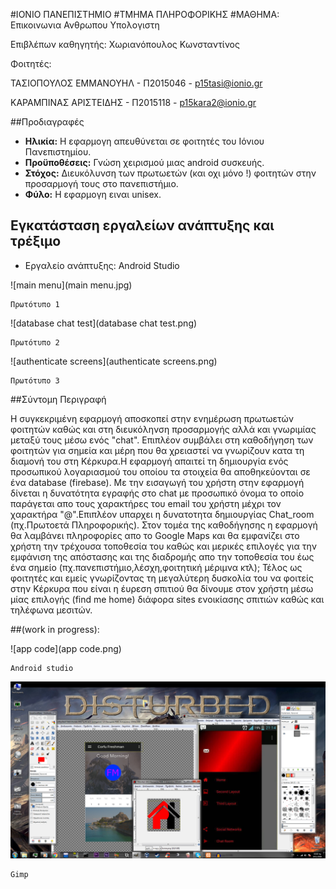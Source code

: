 #ΙΟΝΙΟ ΠΑΝΕΠΙΣΤΗΜΙΟ 
#ΤΜΗΜΑ ΠΛΗΡΟΦΟΡΙΚΗΣ 
#ΜΑΘΗΜΑ: Επικοινωνια Ανθρωπου Υπολογιστη
 
Επιβλέπων καθηγητής: Χωριανόπουλος Κωνσταντίνος 

Φοιτητές: 

ΤΑΣΙΟΠΟΥΛΟΣ ΕΜΜΑΝΟΥΗΛ - Π2015046 - p15tasi@ionio.gr 

ΚΑΡΑΜΠΙΝΑΣ ΑΡΙΣΤΕΙΔΗΣ - Π2015118 - p15kara2@ionio.gr


##Προδιαγραφές

- **Ηλικία:** Η εφαρμογη απευθύνεται σε φοιτητές του Ιόνιου Πανεπιστημίου.
- **Προϋποθέσεις:** Γνώση χειρισμού μιας android συσκευής.
- **Στόχος:** Διευκόλυνση των πρωτωετών (και οχι μόνο !) φοιτητών στην προσαρμογή τους στο πανεπιστήμιο. 
- **Φύλο:** Η εφαρμογη ειναι unisex.

## Εγκατάσταση εργαλείων ανάπτυξης και τρέξιμο

*	Εργαλείο ανάπτυξης: Android Studio

![main menu](main menu.jpg)
```
Πρωτότυπο 1
```
![database chat test](database chat test.png)
```
Πρωτότυπο 2
```
![authenticate screens](authenticate screens.png)
```
Πρωτότυπο 3
```
##Σύντομη Περιγραφή

Η συγκεκριμένη εφαρμογή αποσκοπεί
στην ενημέρωση πρωτωετών φοιτητών καθώς και στη διευκόληνση 
προσαρμογής αλλά και γνωριμίας μεταξύ τους μέσω ενός "chat".
Επιπλέον συμβάλει στη καθοδήγηση  των φοιτητών για 
σημεία και μέρη που θα χρειαστεί να γνωρίζουν κατα τη διαμονή
του στη Κέρκυρα.Η εφαρμογή απαιτεί τη δημιουργία ενός προσωπικού 
λογαριασμού του οποίου τα στοιχεία θα αποθηκεύονται σε ένα database (firebase).
Με την εισαγωγή του χρήστη στην εφαρμογή  δίνεται η 
δυνατότητα εγραφής στο chat με προσωπικό όνομα το οποίο παράγεται απο τους χαρακτήρες του email 
του χρήστη μέχρι τον χαρακτήρα "@".Επιπλέον υπαρχει η δυνατοτητα δημιουργίας Chat_room (πχ.Πρωτοετά Πληροφορικής).
Στον τομέα της καθοδήγησης η εφαρμογή θα λαμβάνει πληροφορίες απο το Google Maps και θα εμφανίζει στο 
χρήστη την τρέχουσα τοποθεσία του καθώς και μερικές επιλογές για την εμφάνιση της απόστασης και της διαδρομής
απο την τοποθεσία του έως ένα σημείο (πχ.πανεπιστήμιο,λέσχη,φοιτητική μέριμνα κτλ);
Τέλος ως φοιτητές και εμείς γνωρίζοντας τη μεγαλύτερη δυσκολία του να φοιτείς στην Κέρκυρα που είναι
η έυρεση σπιτιού θα δίνουμε στον χρήστη μέσω μίας επιλογής (find me home) διάφορα sites ενοικίασης σπιτιών
καθώς και τηλέφωνα μεσιτών.

##(work in progress):

![app code](app code.png)
```
Android studio 
```
![app code](gimp.png)
```
Gimp
```


